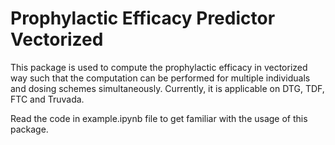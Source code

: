 # Prophylactic Efficacy Predictor Vectorized

This package is used to compute the prophylactic efficacy in vectorized way 
such that the computation can be performed for multiple individuals and dosing schemes 
simultaneously. Currently, it is applicable on DTG, TDF, FTC and Truvada.

Read the code in example.ipynb file to get familiar with the usage of this package. 


